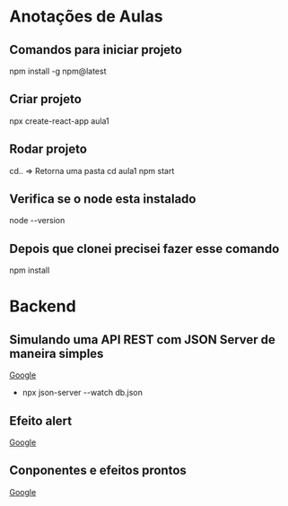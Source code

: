 
# Anotações de Aulas

## Comandos para iniciar projeto

npm install -g npm@latest

## Criar projeto

npx create-react-app aula1

## Rodar projeto

cd.. => Retorna uma pasta
cd aula1
npm start

## Verifica se o node esta instalado

node --version

## Depois que clonei precisei fazer esse comando

npm install

# Backend

## Simulando uma API REST com JSON Server de maneira simples

[Google](https://www.fabricadecodigo.com/json-server/)

* npx json-server --watch db.json

## Efeito alert

[Google](https://www.npmjs.com/package/react-toastify)

## Conponentes e efeitos prontos

[Google](https://mui.com/material-ui/react-card/)